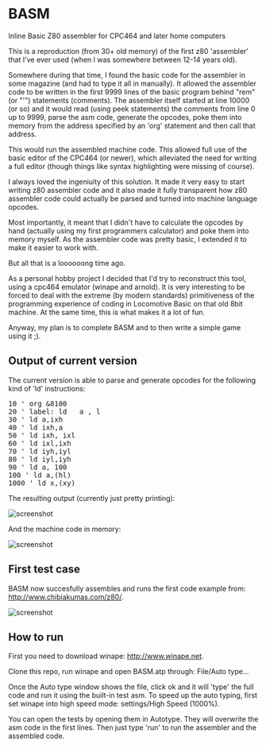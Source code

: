 # BASM
Inline Basic Z80 assembler for CPC464 and later home computers

This is a reproduction (from 30+ old memory) of the first z80 'assembler' that I've ever used (when I was somewhere between 12-14 years old).

Somewhere during that time, I found the basic code for the assembler in some magazine (and had to type it all in manually). It allowed the assembler code to be written in the first 9999 lines of the basic program behind "rem" (or "'") statements (comments). The assembler itself started at line 10000 (or so) and it would read (using peek statements) the comments from line 0 up to 9999, parse the asm code, generate the opcodes, poke them into memory from the address specified by an 'org' statement and then call that address.

This would run the assembled machine code. This allowed full use of the basic editor of the CPC464 (or newer), which alleviated the need for writing a full editor (though things like syntax highlighting were missing of course).

I always loved the ingeniuity of this solution. It made it very easy to start writing z80 assembler code and it also made it fully transparent how z80 assembler code could actually be parsed and turned into machine language opcodes.

Most importantly, it meant that I didn't have to calculate the opcodes by hand (actually using my first programmers calculator) and poke them into memory myself. As the assembler code was pretty basic, I extended it to make it easier to work with.

But all that is a loooooong time ago.

As a personal hobby project I decided that I'd try to reconstruct this tool, using a cpc464 emulator (winape and arnold). It is very interesting to be forced to deal with the extreme (by modern standards) primitiveness of the programming experience of coding in Locomotive Basic on that old 8bit machine. At the same time, this is what makes it a lot of fun.

Anyway, my plan is to complete BASM and to then write a simple game using it ;).

## Output of current version

The current version is able to parse and generate opcodes for the following kind of 'ld' instructions:
<pre>
10 ' org &8100
20 ' label: ld   a , l 
30 ' ld a,ixh
40 ' ld ixh,a
50 ' ld ixh, ixl
60 ' ld ixl,ixh
70 ' ld iyh,iyl
80 ' ld iyl,iyh
90 ' ld a, 100
100 ' ld a,(hl)
1000 ' ld x,(xy)
</pre>
The resulting output (currently just pretty printing):

![screenshot](https://user-images.githubusercontent.com/796635/39574287-800c5012-4ece-11e8-9302-b8b6ead3ab96.png)

And the machine code in memory:

![screenshot](https://user-images.githubusercontent.com/796635/39574275-734324dc-4ece-11e8-9918-98d7b6eb835f.png)

## First test case

BASM now succesfully assembles and runs the first code example from: http://www.chibiakumas.com/z80/.

![screenshot](https://user-images.githubusercontent.com/796635/39595755-42b755f6-4f08-11e8-9e71-00609f55870d.png)

## How to run

First you need to download winape: http://www.winape.net.

Clone this repo, run winape and open BASM.atp through: File/Auto type...

Once the Auto type window shows the file, click ok and it will 'type' the full code and run it using the built-in test asm. To speed up the auto typing, first set winape into high speed mode: settings/High Speed (1000%).

You can open the tests by opening them in Autotype. They will overwrite the asm code in the first lines. Then just type 'run' to run the assembler and the assembled code.
